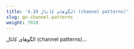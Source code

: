 ```yaml
---
title: '4.10 الگوهای کانال (channel patterns)'
slug: go-channel-patterns
weight: 7010
---
```


الگوهای کانال (channel patterns)...